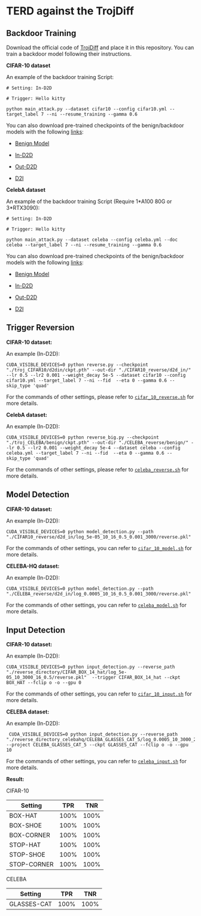 # TERD against the TrojDiff
## Backdoor Training

Download the official code of [TrojDiff](https://github.com/chenweixin107/TrojDiff) and place it in this repository. You can train a backdoor model following their instructions.

**CIFAR-10 dataset**

An example of the backdoor training Script:
```
# Setting: In-D2D

# Trigger: Hello kitty

python main_attack.py --dataset cifar10 --config cifar10.yml --target_label 7 --ni --resume_training --gamma 0.6
```

You can also download pre-trained checkpoints of the benign/backdoor models with the following [links](https://drive.google.com/drive/folders/1ONiwDKtYDxKkD9VQnwUzgdaMn5Z95nf0?usp=drive_link):

- [Benign Model](https://drive.google.com/file/d/1KsqrrL7gxvxLl1OF5WhpuEcd5sleod57/view?usp=drive_link)

- [In-D2D](https://drive.google.com/file/d/1BzJ7lV-H9ygCcqIpWjb4Q5BUyUmnHZJ-/view?usp=drive_link)

- [Out-D2D](https://drive.google.com/file/d/1nu77UPO2tqItn4CZyyhs8WUf_o625a6D/view?usp=drive_link)

- [D2I](https://drive.google.com/file/d/1icpC5EQnvabALIvbMCUEKDgw_k5kpaZG/view?usp=drive_link)

**CelebA dataset**

An example of the backdoor training Script (Require 1\*A100 80G or 3\*RTX3090):
```
# Setting: In-D2D

# Trigger: Hello kitty

python main_attack.py --dataset celeba --config celeba.yml --doc celeba --target_label 7 --ni --resume_training --gamma 0.6

```

You can also download pre-trained checkpoints of the benign/backdoor models with the following [links]():

- [Benign Model](https://drive.google.com/file/d/103psIUPG3ukut-42fwOZqs26dh17PPeo/view?usp=drive_link)

- [In-D2D](https://drive.google.com/file/d/1KAB4kDCAwNE2041Zod379mt2dU0kFBzp/view?usp=drive_link)

- [Out-D2D](https://drive.google.com/file/d/1LGqblZ07PIoDMHUny_COE0TEbZA9My1r/view?usp=drive_link)

- [D2I](https://drive.google.com/file/d/1F9vg-D5ltTkXXELS7uIJw8DU1yPhxmu1/view?usp=drive_link)



## Trigger Reversion

**CIFAR-10 dataset:**

An example (In-D2D):

```
CUDA_VISIBLE_DEVICES=0 python reverse.py --checkpoint "./troj_CIFAR10/d2din/ckpt.pth" --out-dir "./CIFAR10_reverse/d2d_in/" --lr 0.5 --lr2 0.001 --weight_decay 5e-5 --dataset cifar10 --config cifar10.yml --target_label 7 --ni --fid  --eta 0 --gamma 0.6 --skip_type 'quad'
```

For the commands of other settings, please refer to [`cifar_10_reverse.sh`](./cifar_10_reverse.sh) for more details.

**CelebA dataset:**

An example (In-D2D):

```
CUDA_VISIBLE_DEVICES=0 python reverse_big.py --checkpoint "./troj_CELEBA/benign/ckpt.pth" --out-dir "./CELEBA_reverse/benign/" --lr 0.5 --lr2 0.001 --weight_decay 5e-4 --dataset celeba --config celeba.yml --target_label 7 --ni --fid  --eta 0 --gamma 0.6 --skip_type 'quad'
```

For the commands of other settings, please refer to [`celeba_reverse.sh`](./celeba_reverse.sh) for more details.


## Model Detection

**CIFAR-10 dataset:**

An example (In-D2D):

```
CUDA_VISIBLE_DEVICES=0 python model_detection.py --path "./CIFAR10_reverse/d2d_in/log_5e-05_10_16_0.5_0.001_3000/reverse.pkl"
```
For the commands of other settings, you can refer to [`cifar_10_model.sh`](./cifar_10_model.sh) for more details.

**CELEBA-HQ dataset:**

An example (In-D2D):

```
CUDA_VISIBLE_DEVICES=0 python model_detection.py --path "./CELEBA_reverse/d2d_in/log_0.0005_10_16_0.5_0.001_3000/reverse.pkl"
```
For the commands of other settings, you can refer to [`celeba_model.sh`](./celeba_model.sh) for more details.

## Input Detection

**CIFAR-10 dataset:**

An example (In-D2D):

```
CUDA_VISIBLE_DEVICES=0 python input_detection.py --reverse_path "./reverse_directory/CIFAR_BOX_14_hat/log_5e-05_10_3000_16_0.5/reverse.pkl"  --trigger CIFAR_BOX_14_hat --ckpt BOX_HAT --fclip o -o --gpu 0
```
For the commands of other settings, you can refer to [`cifar_10_input.sh`](./cifar_10_input.sh) for more details.

**CELEBA dataset:**

An example (In-D2D):

```
 CUDA_VISIBLE_DEVICES=0 python input_detection.py --reverse_path "./reverse_directory_celebahq/CELEBA_GLASSES_CAT_5/log_0.0005_10_3000_2_0.5/reverse.pkl" --project CELEBA_GLASSES_CAT_5 --ckpt GLASSES_CAT --fclip o -o --gpu 10
```

For the commands of other settings, you can refer to [`celeba_input.sh`](./celeba_input.sh) for more details.

**Result:**

CIFAR-10

|Setting|TPR|TNR|
|--|--|--|
|BOX-HAT|100%|100%|
|BOX-SHOE|100%|100%|
|BOX-CORNER|100%|100%|
|STOP-HAT|100%|100%|
|STOP-SHOE|100%|100%|
|STOP-CORNER|100%|100%|

CELEBA

|Setting|TPR|TNR|
|--|--|--|
|GLASSES-CAT|100%|100%|

